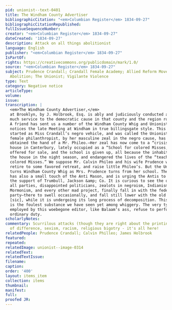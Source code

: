 ```yaml
---
pid: unionist--text-0401
title: The Windham County Advertiser
bibliographicCitation: "<em>Columbian Register</em> 1834-09-27"
bibliographicCitationRepublished: 
fullIssueSequenceNumber: 
creator: "<em>Columbian Register</em> 1834-09-27"
dateCreated: '1834-09-27'
description: Attack on all things abolitionist
language: English
publisher: "<em>Columbian Register</em> 1834-09-27"
IsPartOf: 
rights: https://creativecommons.org/publicdomain/mark/1.0/
source: "<em>Columbian Register</em> 1834-09-27"
subject: Prudence Crandall; Crandall Female Academy; Allied Reform Movements - Anti-Masonry;
  Abolition; The Unionist; Vigilante Violence
type: Text
category: Negative notice
articleType: 
volume: 
issue: 
transcription: |
  <em>The Windham County Advertiser,</em>
  at Brooklyn, by J. Holbrook, Esq. is ably and judiciously conducted and is doing
  much service to the democratic cause in that county and the region round about.
  A friend has sent us a number of the Windham County Whig and Unionist, which
  notices the late Meeting at Windham in true billingsgate style. This paper was
  started as Miss Crandall’s negro vehicle, and was called the Unionist. This
  female philanthropist, by her masculine zeal in the negro cause, has finally
  obtained the hand of a Mr. Phileo.—Her zeal has now come to a “crisis,” her
  house in Canterbury, lately occupied as a “School for colored Misses,” is
  offered for sale, and the school is given up, all because the inhabitants stoned
  the house in the night season, and endangered the lives of the “teachers and
  colored Misses.” We suppose Mr. Calvin Phileo and his wife Prudence will now
  retire to some favored retreat, and raise little Phileo’s. But the Unionist
  turns Windham County Whig as Mrs. Prudence turns from her school. The Unionist
  has also a small touch of the Anti Mason, and is urging the Antis to come into
  the support of Trumbull, Jackson &amp; Co. It is curious to see the odd ends of
  all parties, disappointed politicians, zealots in negroism, Indianism,
  Mormonism, and every other mad project, finally fall in with the federal
  party—there to swell occasionally, and fall still lower with the old carcase
  [sic], while it is undergoing its long process of decomposition. This Unionist
  is the foulest substance we have seen yet among whiggery. The very types
  employed by this woebegone editor, like Balaam’s ass, refuse to perform their
  ordinary duty.
scholarlyNotes: 
commentary: Scurrilous attacks (though they are right about the printing!), hatred
  of difference, sexism, racism, religious bigotry - it's all here!
relatedPeople: Prudence Crandall; Calvin Philleo; James Holbrook
featured: 
repeated: 
relatedImage: unionist--image-0314
relatedText: 
relatedTextIssue: 
filename: 
caption: 
order: '400'
layout: items_item
collection: items
thumbnail: 
manifest: 
full: 
proofed JR: 
---
```


